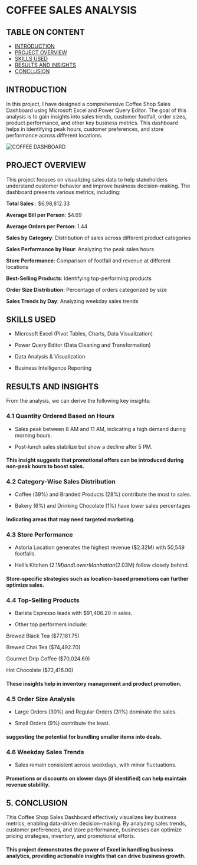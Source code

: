 # COFFEE SALES ANALYSIS

## TABLE ON CONTENT

  - [INTRODUCTION](#INTRODUCTION)
  - [PROJECT OVERVIEW](#PROJECT-OVERVIEW)
  - [SKILLS USED](#SKILLS-USED)
  - [RESULTS AND INSIGHTS](#RESULTS-AND-INSIGHTS)
  - [CONCLUSION](#CONCLUSION)
    
## INTRODUCTION

In this project, I have designed a comprehensive Coffee Shop Sales Dashboard using Microsoft Excel and Power Query Editor. 
The goal of this analysis is to gain insights into sales trends, customer footfall, order sizes, product performance, and other key business metrics. 
This dashboard helps in identifying peak hours, customer preferences, and store performance across different locations.

![COFFEE DASHBOARD](https://github.com/user-attachments/assets/ec051e35-509b-4efd-9183-30b9050e3eff)


## PROJECT OVERVIEW

This project focuses on visualizing sales data to help stakeholders understand customer behavior and improve business decision-making. 
The dashboard presents various metrics, including:

**Total Sales** : $6,98,812.33

**Average Bill per Person**: $4.69

**Average Orders per Person**: 1.44

**Sales by Category**: Distribution of sales across different product categories

**Sales Performance by Hour**: Analyzing the peak sales hours

**Store Performance**: Comparison of footfall and revenue at different locations

**Best-Selling Products**: Identifying top-performing products

**Order Size Distribution**: Percentage of orders categorized by size

**Sales Trends by Day**: Analyzing weekday sales trends


## SKILLS USED

- Microsoft Excel (Pivot Tables, Charts, Data Visualization)

- Power Query Editor (Data Cleaning and Transformation)

- Data Analysis & Visualization

- Business Intelligence Reporting



## RESULTS AND INSIGHTS

From the analysis, we can derive the following key insights:

### 4.1 Quantity Ordered Based on Hours

- Sales peak between 8 AM and 11 AM, indicating a high demand during morning hours.

- Post-lunch sales stabilize but show a decline after 5 PM.

#### This insight suggests that promotional offers can be introduced during non-peak hours to boost sales.


### 4.2 Category-Wise Sales Distribution

- Coffee (39%) and Branded Products (28%) contribute the most to sales.

- Bakery (6%) and Drinking Chocolate (1%) have lower sales percentages

#### Indicating areas that may need targeted marketing.


### 4.3 Store Performance

- Astoria Location generates the highest revenue ($2.32M) with 50,549 footfalls.

- Hell’s Kitchen ($2.1M) and Lower Manhattan ($2.03M) follow closely behind.

#### Store-specific strategies such as location-based promotions can further optimize sales.


### 4.4 Top-Selling Products

- Barista Espresso leads with $91,406.20 in sales.

- Other top performers include:

Brewed Black Tea ($77,181.75)

Brewed Chai Tea ($74,492.70)

Gourmet Drip Coffee ($70,024.60)

Hot Chocolate ($72,416.00)


#### These insights help in inventory management and product promotion.


### 4.5 Order Size Analysis

- Large Orders (30%) and Regular Orders (31%) dominate the sales.

- Small Orders (9%) contribute the least.

#### suggesting the potential for bundling smaller items into deals.


### 4.6 Weekday Sales Trends

- Sales remain consistent across weekdays, with minor fluctuations.

#### Promotions or discounts on slower days (if identified) can help maintain revenue stability.


## 5. CONCLUSION

This Coffee Shop Sales Dashboard effectively visualizes key business metrics, enabling data-driven decision-making.
By analyzing sales trends, customer preferences, and store performance, businesses can optimize pricing strategies, inventory, and promotional efforts.



#### This project demonstrates the power of Excel in handling business analytics, providing actionable insights that can drive business growth.
